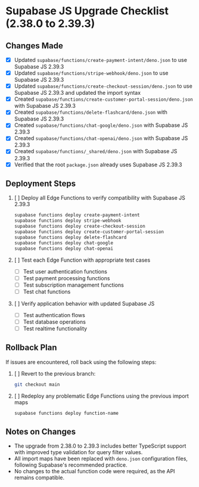 # Supabase JS Upgrade Checklist (2.38.0 to 2.39.3)

## Changes Made

- [x] Updated `supabase/functions/create-payment-intent/deno.json` to use Supabase JS 2.39.3
- [x] Updated `supabase/functions/stripe-webhook/deno.json` to use Supabase JS 2.39.3
- [x] Updated `supabase/functions/create-checkout-session/deno.json` to use Supabase JS 2.39.3 and updated the import syntax
- [x] Created `supabase/functions/create-customer-portal-session/deno.json` with Supabase JS 2.39.3
- [x] Created `supabase/functions/delete-flashcard/deno.json` with Supabase JS 2.39.3
- [x] Created `supabase/functions/chat-google/deno.json` with Supabase JS 2.39.3
- [x] Created `supabase/functions/chat-openai/deno.json` with Supabase JS 2.39.3
- [x] Created `supabase/functions/_shared/deno.json` with Supabase JS 2.39.3
- [x] Verified that the root `package.json` already uses Supabase JS 2.39.3

## Deployment Steps

1. [ ] Deploy all Edge Functions to verify compatibility with Supabase JS 2.39.3
   ```bash
   supabase functions deploy create-payment-intent
   supabase functions deploy stripe-webhook
   supabase functions deploy create-checkout-session
   supabase functions deploy create-customer-portal-session
   supabase functions deploy delete-flashcard
   supabase functions deploy chat-google
   supabase functions deploy chat-openai
   ```

2. [ ] Test each Edge Function with appropriate test cases
   - [ ] Test user authentication functions
   - [ ] Test payment processing functions
   - [ ] Test subscription management functions
   - [ ] Test chat functions

3. [ ] Verify application behavior with updated Supabase JS
   - [ ] Test authentication flows
   - [ ] Test database operations
   - [ ] Test realtime functionality

## Rollback Plan

If issues are encountered, roll back using the following steps:

1. [ ] Revert to the previous branch:
   ```bash
   git checkout main
   ```

2. [ ] Redeploy any problematic Edge Functions using the previous import maps
   ```bash
   supabase functions deploy function-name
   ```

## Notes on Changes

- The upgrade from 2.38.0 to 2.39.3 includes better TypeScript support with improved type validation for query filter values.
- All import maps have been replaced with `deno.json` configuration files, following Supabase's recommended practice.
- No changes to the actual function code were required, as the API remains compatible. 